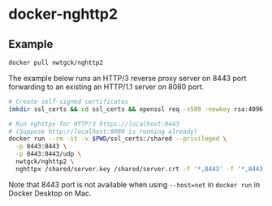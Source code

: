# docker-nghttp2

## Example

```bash
docker pull nwtgck/nghttp2
```

The example below runs an HTTP/3 reverse proxy server on 8443 port forwarding to an existing an HTTP/1.1 server on 8080 port.

```bash
# Create self-signed certificates
(mkdir ssl_certs && cd ssl_certs && openssl req -x509 -newkey rsa:4096 -keyout server.key -out server.crt -days 365 -sha256 -nodes --subj '/CN=localhost/')

# Run nghttpx for HTTP/3 https://localhost:8443
# (Suppose http://localhost:8080 is running already)
docker run --rm -it -v $PWD/ssl_certs:/shared --privileged \
  -p 8443:8443 \
  -p 8443:8443/udp \
  nwtgck/nghttp2 \
  nghttpx /shared/server.key /shared/server.crt -f '*,8443' -f '*,8443;quic' -b 'localhost,8080'
```

Note that 8443 port is not available when using `--host=net` in `docker run` in Docker Desktop on Mac.
